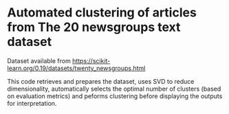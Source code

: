 # Automated clustering of articles from The 20 newsgroups text dataset

Dataset available from https://scikit-learn.org/0.19/datasets/twenty_newsgroups.html

This code retrieves and prepares the dataset, uses SVD to reduce dimensionality, automatically selects the optimal number of clusters (based on evaluation metrics) and peforms clustering before displaying the outputs for interpretation.
